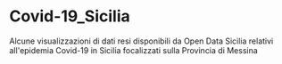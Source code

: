 # Covid-19_Sicilia
Alcune visualizzazioni di dati resi disponibili da Open Data Sicilia relativi all'epidemia Covid-19 in Sicilia focalizzati sulla Provincia di Messina
